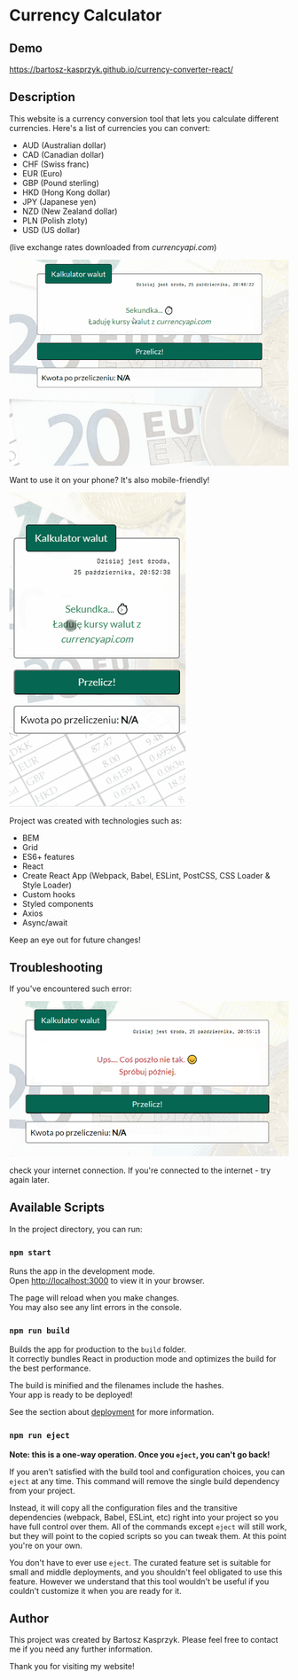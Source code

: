 # Currency Calculator

## Demo

https://bartosz-kasprzyk.github.io/currency-converter-react/

## Description

This website is a currency conversion tool that lets you calculate different currencies. Here's a list of currencies you can convert:
* AUD (Australian dollar)
* CAD (Canadian dollar)
* CHF (Swiss franc)
* EUR (Euro)
* GBP (Pound sterling)
* HKD (Hong Kong dollar)
* JPY (Japanese yen)
* NZD (New Zealand dollar)
* PLN (Polish zloty)
* USD (US dollar)
  
(live exchange rates downloaded from <i>currencyapi.com</i>)

![preview](/currency-converter.gif)

Want to use it on your phone? It's also mobile-friendly!

![preview on mobile](/currency-converter-mobile.gif)

Project was created with technologies such as:
* BEM
* Grid
* ES6+ features
* React
* Create React App (Webpack, Babel, ESLint, PostCSS, CSS Loader & Style Loader)
* Custom hooks
* Styled components
* Axios
* Async/await

Keep an eye out for future changes!

## Troubleshooting

If you've encountered such error:

![error](/error.png)

check your internet connection. If you're connected to the internet - try again later.

## Available Scripts

In the project directory, you can run:

### `npm start`

Runs the app in the development mode.\
Open [http://localhost:3000](http://localhost:3000) to view it in your browser.

The page will reload when you make changes.\
You may also see any lint errors in the console.

### `npm run build`

Builds the app for production to the `build` folder.\
It correctly bundles React in production mode and optimizes the build for the best performance.

The build is minified and the filenames include the hashes.\
Your app is ready to be deployed!

See the section about [deployment](https://facebook.github.io/create-react-app/docs/deployment) for more information.

### `npm run eject`

**Note: this is a one-way operation. Once you `eject`, you can't go back!**

If you aren't satisfied with the build tool and configuration choices, you can `eject` at any time. This command will remove the single build dependency from your project.

Instead, it will copy all the configuration files and the transitive dependencies (webpack, Babel, ESLint, etc) right into your project so you have full control over them. All of the commands except `eject` will still work, but they will point to the copied scripts so you can tweak them. At this point you're on your own.

You don't have to ever use `eject`. The curated feature set is suitable for small and middle deployments, and you shouldn't feel obligated to use this feature. However we understand that this tool wouldn't be useful if you couldn't customize it when you are ready for it.

## Author

This project was created by Bartosz Kasprzyk. Please feel free to contact me if you need any further information.

Thank you for visiting my website!

